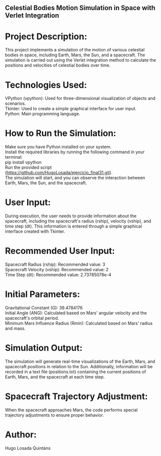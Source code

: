  ## Celestial Bodies Motion Simulation in Space with Verlet Integration

# Project Description:
This project implements a simulation of the motion of various celestial bodies in space, including Earth, Mars, the Sun, and a spacecraft. The simulation is carried out using the Verlet integration method to calculate the positions and velocities of celestial bodies over time.

# Technologies Used:
VPython (vpython): Used for three-dimensional visualization of objects and scenarios. <br>
Tkinter: Used to create a simple graphical interface for user input.<br>
Python: Main programming language. <br>

# How to Run the Simulation:
Make sure you have Python installed on your system. <br>
Install the required libraries by running the following command in your terminal: <br>
pip install vpython <br>
Run the provided script (https://github.com/HugoLosada/ejercicio_final31.git). <br>
The simulation will start, and you can observe the interaction between Earth, Mars, the Sun, and the spacecraft. <br>

# User Input:
During execution, the user needs to provide information about the spacecraft, including the spacecraft's radius (rship), velocity (vship), and time step (dt). This information is entered through a simple graphical interface created with Tkinter.

# Recommended User Input:
Spacecraft Radius (rship): Recommended value: 3 <br>
Spacecraft Velocity (vship): Recommended value: 2 <br>
Time Step (dt): Recommended value: 2.73785078e-4 <br>

# Initial Parameters:
Gravitational Constant (G): 39.4784176 <br>
Initial Angle (ANG): Calculated based on Mars' angular velocity and the spacecraft's orbital period. <br>
Minimum Mars Influence Radius (Rmin): Calculated based on Mars' radius and mass. <br>

# Simulation Output:
The simulation will generate real-time visualizations of the Earth, Mars, and spacecraft positions in relation to the Sun. Additionally, information will be recorded in a text file (positions.txt) containing the current positions of Earth, Mars, and the spacecraft at each time step.

# Spacecraft Trajectory Adjustment:
When the spacecraft approaches Mars, the code performs special trajectory adjustments to ensure proper behavior.

# Author:
Hugo Losada Quintáns
